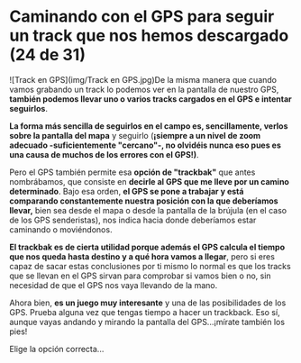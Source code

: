 # Caminando con el GPS para seguir un track que nos hemos descargado (24 de 31)

![Track en GPS](img/Track en GPS.jpg)De la misma manera que cuando vamos grabando un track lo podemos ver en la pantalla de nuestro GPS, **también podemos llevar uno o varios tracks cargados en el GPS e intentar seguirlos**.

**La forma más sencilla de seguirlos en el campo es, sencillamente, verlos sobre la pantalla del mapa** y seguirlo (**¡siempre a un nivel de zoom adecuado -suficientemente "cercano"-, no olvidéis nunca eso pues es una causa de muchos de los errores con el GPS!)**.  

Pero el GPS también permite esa **opción de "trackbak"** que antes nombrábamos, que consiste en **decirle al GPS que me lleve por un camino determinado**. Bajo esa orden, **el GPS se pone a trabajar y está comparando constantemente nuestra posición con la que deberíamos llevar,** bien sea desde el mapa o desde la pantalla de la brújula (en el caso de los GPS senderistas), nos indica hacia donde deberíamos estar caminando o moviéndonos.  

**El trackbak es de cierta utilidad porque además el GPS calcula el tiempo que nos queda hasta destino y a qué hora vamos a llegar**, pero si eres capaz de sacar estas conclusiones por ti mismo lo normal es que los tracks que se llevan en el GPS sirvan para comprobar si vamos bien o no, sin necesidad de que el GPS nos vaya llevando de la mano.  

Ahora bien, **es un juego muy interesante** y una de las posibilidades de los GPS. Prueba alguna vez que tengas tiempo a hacer un trackback. Eso sí, aunque vayas andando y mirando la pantalla del GPS...¡mírate también los pies!  

Elige la opción correcta...
